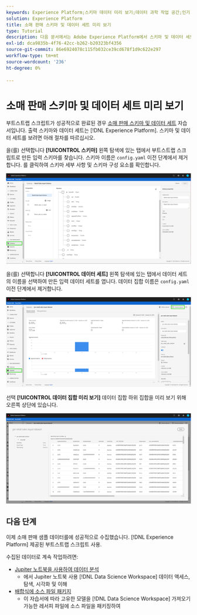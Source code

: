 ```yaml
---
keywords: Experience Platform;스키마 데이터 미리 보기;데이터 과학 작업 공간;인기 있는 항목
solution: Experience Platform
title: 소매 판매 스키마 및 데이터 세트 미리 보기
type: Tutorial
description: 다음 문서에서는 Adobe Experience Platform에서 스키마 및 데이터 세트를 미리 보는 방법에 대해 설명합니다.
exl-id: dca9835b-4f76-42cc-b262-b20323bf4356
source-git-commit: 86e6924078c115fb032ce39cd678f1d9c622e297
workflow-type: tm+mt
source-wordcount: '236'
ht-degree: 0%

---
```


# 소매 판매 스키마 및 데이터 세트 미리 보기

부트스트랩 스크립트가 성공적으로 완료된 경우 [소매 판매 스키마 및 데이터 세트](./create-retails-sales-dataset.md) 자습서입니다. 출력 스키마와 데이터 세트는 [!DNL Experience Platform]. 스키마 및 데이터 세트를 보려면 아래 절차를 따르십시오.

을(를) 선택합니다 **[!UICONTROL 스키마]** 왼쪽 탐색에 있는 탭에서 부트스트랩 스크립트로 만든 입력 스키마를 찾습니다. 스키마 이름은 `config.yaml` 이전 단계에서 제거합니다. 를 클릭하여 스키마 세부 사항 및 스키마 구성 요소를 확인합니다.

![](../images/models-recipes/access-data/schema.PNG)

을(를) 선택합니다 **[!UICONTROL 데이터 세트]** 왼쪽 탐색에 있는 탭에서 데이터 세트의 이름을 선택하여 만든 입력 데이터 세트를 엽니다. 데이터 집합 이름은 `config.yaml` 이전 단계에서 제거합니다.

![](../images/models-recipes/access-data/dataset.PNG)

선택 **[!UICONTROL 데이터 집합 미리 보기]** 데이터 집합 하위 집합을 미리 보기 위해 오른쪽 상단에 있습니다.

![](../images/models-recipes/access-data/preview.PNG)

## 다음 단계

이제 소매 판매 샘플 데이터를에 성공적으로 수집했습니다. [!DNL Experience Platform] 제공된 부트스트랩 스크립트 사용.

수집된 데이터로 계속 작업하려면:
- [Jupiter 노트북을 사용하여 데이터 분석](../jupyterlab/analyze-your-data.md)
   - 에서 Jupiter 노트북 사용 [!DNL Data Science Workspace] 데이터 액세스, 탐색, 시각화 및 이해
- [배합식에 소스 파일 패키지](./package-source-files-recipe.md)
   - 이 자습서에 따라 고유한 모델을 [!DNL Data Science Workspace] 가져오기 가능한 레서피 파일에 소스 파일을 패키징하여
